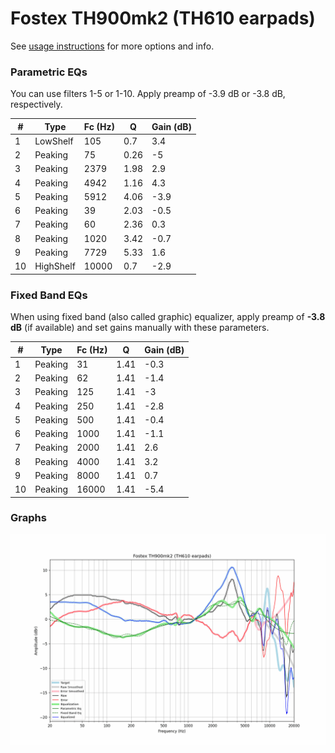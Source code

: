 # Fostex TH900mk2 (TH610 earpads)
See [usage instructions](https://github.com/jaakkopasanen/AutoEq#usage) for more options and info.

### Parametric EQs
You can use filters 1-5 or 1-10. Apply preamp of -3.9 dB or -3.8 dB, respectively.

|   # | Type      |   Fc (Hz) |    Q |   Gain (dB) |
|-----|-----------|-----------|------|-------------|
|   1 | LowShelf  |       105 | 0.7  |         3.4 |
|   2 | Peaking   |        75 | 0.26 |        -5   |
|   3 | Peaking   |      2379 | 1.98 |         2.9 |
|   4 | Peaking   |      4942 | 1.16 |         4.3 |
|   5 | Peaking   |      5912 | 4.06 |        -3.9 |
|   6 | Peaking   |        39 | 2.03 |        -0.5 |
|   7 | Peaking   |        60 | 2.36 |         0.3 |
|   8 | Peaking   |      1020 | 3.42 |        -0.7 |
|   9 | Peaking   |      7729 | 5.33 |         1.6 |
|  10 | HighShelf |     10000 | 0.7  |        -2.9 |

### Fixed Band EQs
When using fixed band (also called graphic) equalizer, apply preamp of **-3.8 dB** (if available) and set gains manually with these parameters.

|   # | Type    |   Fc (Hz) |    Q |   Gain (dB) |
|-----|---------|-----------|------|-------------|
|   1 | Peaking |        31 | 1.41 |        -0.3 |
|   2 | Peaking |        62 | 1.41 |        -1.4 |
|   3 | Peaking |       125 | 1.41 |        -3   |
|   4 | Peaking |       250 | 1.41 |        -2.8 |
|   5 | Peaking |       500 | 1.41 |        -0.4 |
|   6 | Peaking |      1000 | 1.41 |        -1.1 |
|   7 | Peaking |      2000 | 1.41 |         2.6 |
|   8 | Peaking |      4000 | 1.41 |         3.2 |
|   9 | Peaking |      8000 | 1.41 |         0.7 |
|  10 | Peaking |     16000 | 1.41 |        -5.4 |

### Graphs
![](./Fostex%20TH900mk2%20(TH610%20earpads).png)
